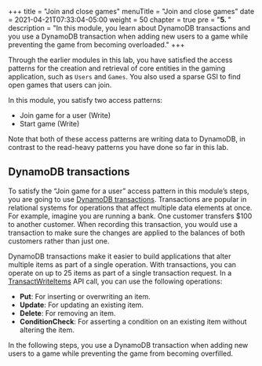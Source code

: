 +++
title = "Join and close games"
menuTitle = "Join and close games"
date = 2021-04-21T07:33:04-05:00
weight = 50
chapter = true
pre = "<b>5. </b>"
description = "In this module, you learn about DynamoDB transactions and you use a DynamoDB transaction when adding new users to a game while preventing the game from becoming overloaded."
+++

Through the earlier modules in this lab, you have satisfied the access patterns for the creation and retrieval of core entities in the gaming application, such as `Users` and `Games`. You also used a sparse GSI to find open games that users can join.

In this module, you satisfy two access patterns:

- Join game for a user (Write)
- Start game (Write)


Note that both of these access patterns are writing data to DynamoDB, in contrast to the read-heavy patterns you have done so far in this lab.

## DynamoDB transactions

To satisfy the “Join game for a user” access pattern in this module’s steps, you are going to use [DynamoDB transactions](https://docs.aws.amazon.com/amazondynamodb/latest/developerguide/transactions.html). Transactions are popular in relational systems for operations that affect multiple data elements at once. For example, imagine you are running a bank. One customer transfers $100 to another customer. When recording this transaction, you would use a transaction to make sure the changes are applied to the balances of both customers rather than just one.

DynamoDB transactions make it easier to build applications that alter multiple items as part of a single operation. With transactions, you can operate on up to 25 items as part of a single transaction request. In a [TransactWriteItems](https://docs.aws.amazon.com/amazondynamodb/latest/APIReference/API_TransactWriteItems.html) API call, you can use the following operations:

- **Put**: For inserting or overwriting an item.
- **Update**: For updating an existing item.
- **Delete**: For removing an item.
- **ConditionCheck**: For asserting a condition on an existing item without altering the item.


In the following steps, you use a DynamoDB transaction when adding new users to a game while preventing the game from becoming overfilled.